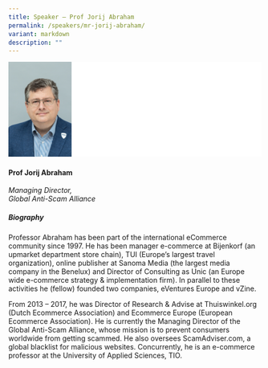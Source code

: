 ```yaml
---
title: Speaker – Prof Jorij Abraham
permalink: /speakers/mr-jorij-abraham/
variant: markdown
description: ""
---
```


![](/images/2024%20speakers/Jorij_Abraham.png)
#### **Prof Jorij Abraham**

*Managing Director, <br> Global Anti-Scam Alliance*

##### **Biography**
Professor Abraham has been part of the international eCommerce community since 1997. He has been manager e-commerce at Bijenkorf (an upmarket department store chain), TUI (Europe’s largest travel organization), online publisher at Sanoma Media (the largest media company in the Benelux) and Director of Consulting as Unic (an Europe wide e-commerce strategy &amp; implementation firm). In parallel to these activities he (fellow) founded two companies, eVentures Europe and vZine. 
 
From 2013 – 2017, he was Director of Research &amp; Advise at Thuiswinkel.org (Dutch Ecommerce Association) and Ecommerce Europe (European Ecommerce Association). He is currently the Managing Director of the Global Anti-Scam Alliance, whose mission is to prevent consumers worldwide from getting scammed. He also oversees ScamAdviser.com, a global blacklist for malicious websites. Concurrently, he is an e-commerce professor at the University of Applied Sciences, TIO.